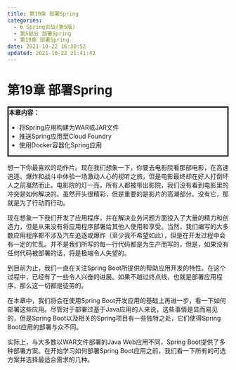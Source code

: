 ```yaml
---
title: 第19章 部署Spring
categories: 
  - 6 Spring实战(第5版)
  - 第5部分 部署Spring
  - 第19章 部署Spring
date: 2021-10-22 16:30:52
updated: 2021-10-22 21:41:42
---
```

# 第19章 部署Spring

<div style="border-style:solid;"><strong>本章内容：</strong><ul><li>将Spring应用构建为WAR或JAR文件</li><li>推送Spring应用至Cloud Foundry</li><li>使用Docker容器化Spring应用</li></ul></div>

想一下你最喜欢的动作片。现在我们想象一下，你要去电影院看那部电影，在高速追逐、爆炸和战斗中体验一场激动人心的视听之旅，但是电影最终却在好人打倒坏人之前戛然而止。电影院的灯一亮，所有人都被带出影院，我们没有看到电影里的冲突是如何解决的。虽然开头很精彩，但是重要的是影片的高潮部分。没有它，那就是为了行动而行动。

现在想象一下我们开发了应用程序，并在解决业务问题方面投入了大量的精力和创造力，但是从来没有将应用程序部署给其他人使用和享受。当然，我们编写的大多数应用程序都不涉及汽车追逐或爆炸（至少我不希望如此），但是在开发过程中会有一定的忙乱。并不是我们所写的每一行代码都是为生产而写的，但是，如果没有任何代码被部署的话，将是极端令人失望的。

到目前为止，我们一直在关注Spring Boot所提供的帮助应用开发的特性。在这个过程中，已经有了一些令人兴奋的进展。如果不越过终点线，也就是部署应用程序，那么这一切都是徒劳的。

在本章中，我们将会在使用Spring Boot开发应用的基础上再进一步，看一下如何部署这些应用。尽管对于部署过基于Java应用的人来说，这些事情是显而易见的，但是Spring Boot以及相关的Spring项目有一些独特之处，它们使得Spring Boot应用的部署与众不同。

实际上，与大多数以WAR文件部署的Java Web应用不同，Spring Boot提供了多种部署方案。在开始学习如何部署Spring Boot应用之前，我们看一下所有的可选方案并选择最适合需求的几种。

